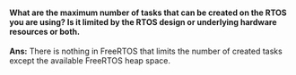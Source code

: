 #### What are the maximum number of tasks that can be created on the RTOS you are using? Is it limited by the RTOS design or underlying hardware resources or both.

**Ans:** There is nothing in FreeRTOS that limits the number of created tasks except the available FreeRTOS heap space.